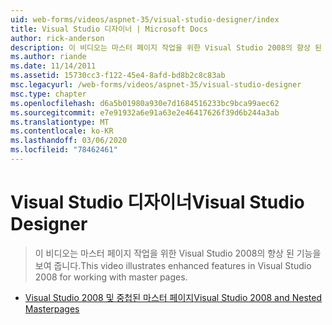```yaml
---
uid: web-forms/videos/aspnet-35/visual-studio-designer/index
title: Visual Studio 디자이너 | Microsoft Docs
author: rick-anderson
description: 이 비디오는 마스터 페이지 작업을 위한 Visual Studio 2008의 향상 된 기능을 보여 줍니다.
ms.author: riande
ms.date: 11/14/2011
ms.assetid: 15730cc3-f122-45e4-8afd-bd8b2c8c83ab
msc.legacyurl: /web-forms/videos/aspnet-35/visual-studio-designer
msc.type: chapter
ms.openlocfilehash: d6a5b01980a930e7d1684516233bc9bca99aec62
ms.sourcegitcommit: e7e91932a6e91a63e2e46417626f39d6b244a3ab
ms.translationtype: MT
ms.contentlocale: ko-KR
ms.lasthandoff: 03/06/2020
ms.locfileid: "78462461"
---
```

# <a name="visual-studio-designer"></a><span data-ttu-id="359e0-103">Visual Studio 디자이너</span><span class="sxs-lookup"><span data-stu-id="359e0-103">Visual Studio Designer</span></span>

> <span data-ttu-id="359e0-104">이 비디오는 마스터 페이지 작업을 위한 Visual Studio 2008의 향상 된 기능을 보여 줍니다.</span><span class="sxs-lookup"><span data-stu-id="359e0-104">This video illustrates enhanced features in Visual Studio 2008 for working with master pages.</span></span>

- [<span data-ttu-id="359e0-105">Visual Studio 2008 및 중첩된 마스터 페이지</span><span class="sxs-lookup"><span data-stu-id="359e0-105">Visual Studio 2008 and Nested Masterpages</span></span>](visual-studio-2008-and-nested-masterpages.md)
